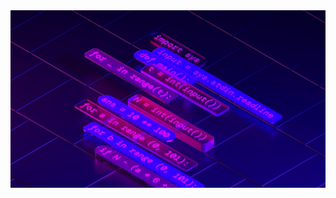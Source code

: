 <img src="https://github.com/belaparreiras/belaparreiras/blob/main/unnamed.jpg" alt="Banner of a developer sitting in front of a desk">
